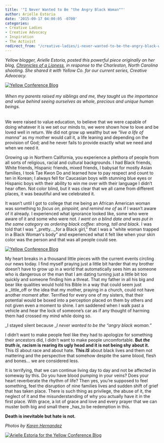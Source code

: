 ```yaml
---
title: '"I Never Wanted to Be "the Angry Black Woman""'
author: Arielle Estoria
date: '2015-09-17 04:00:05 -0700'
categories:
- Creative Ladies
- Creative Advocacy
- Inspiration
- The Activist
redirect_from: "/creative-ladies/i-never-wanted-to-be-the-angry-black-woman/"
---
```


_Yellow blogger, Arielle Estoria, posted this powerful piece originally on her blog, [Chronicles of a Lioness](http://chroniclesofalioness.com/), in response to the Charleston, North Carolina shooting. She shared it with Yellow Co. for our current series, Creative Advocacy._

[![Yellow Conference Blog ](https://yellow-blog-images.imgix.net/2015/09/untitled-131-of-12341.jpg)](https://yellow-blog-images.imgix.net/2015/09/untitled-131-of-12341.jpg)

###### When my parents raised my siblings and me, they taught us the importance and value behind seeing ourselves as whole, precious and unique human beings.

We were raised to value education, to believe that we were capable of doing whatever it is we set our minds to, we were shown how to love and be loved well in return. We did not grow up wealthy but we _“live a life of manna”_ as my mother would call it, a life leaning and depending on the provision of God; and he never fails to provide exactly what we need and when we need it.

Growing up in Northern California, you experience a plethora of people from all sorts of religious, racial and cultural backgrounds. I had Black friends, White friends, Hispanic friends, mixed friends, I babysat for mostly Asian families, I took Tae Kwon Do and learned how to pay respect and count to ten in Korean; I always fell for Caucasian boys with stunning blue eyes or Hispanic boys with their ability to win me over with their language I didn’t hear often. Not color blind, but it was clear that we all came from different places, it was beautiful and we celebrated it.

It wasn’t until I got to college that me being an African American woman was something to _focus on, pinpoint, and remind me of_ as if I wasn’t aware of it already. I experienced what ignorance looked like, some who were aware of it and some who were not. _I went on a blind date and was put in the same category as ordering black coffee: strong, tall and black._ I was told that I was "_pretty…_for a Black girl,” that I was a "white woman trapped in a Black Woman's body" and experienced what it felt like when your skin color was the person and that was all people could see.

[![Yellow Conference Blog](https://yellow-blog-images.imgix.net/2015/09/untitled-112-of-1234.jpg)](https://yellow-blog-images.imgix.net/2015/09/untitled-112-of-1234.jpg)

My heart breaks in a thousand little pieces with the current events circling our news today. I find myself praying just a little bit harder that my brother doesn’t have to grow up in a world that automatically sees him as someone who is dangerous or the man that I am dating turning just a little bit too quickly and someone finding him a threat. That my father in all his big and bear like qualities would hold his Bible in a way that could seem just a _little_off or the idea that my mother, praying in a church, could not have another moment after. Terrified for every one of my sisters, that their potential would be boxed into a perception placed on them by others and not given even a moment to shine. I am saddened when I walk past a vehicle and hear the lock of someone’s car as if any thought of harming them had crossed my mind while doing so.

_I stayed silent because __I never wanted to be the “angry black woman.”_

I didn’t want to make people feel like they had to apologize for something their ancestors did, I didn’t want to make people uncomfortable. **But _the truth is,_ racism is rearing its ugly head and it is not being shy about it.** This _IS_ about race and about hate. **This _IS_** about black lives and them not mattering and the perspective that somehow despite the same blood, flesh and bones... we are considered less.

It is terrifying, that we can continue living day to day and not be affected in someway by this. Do you have blood pumping in your veins? Does your heart reverberate the rhythm of life? Then yes, you’re supposed to feel something, feel the disruption of nine families lives and sudden shift of grief that has taken place. There is such thing as privilege, the abuse of it, the neglect of it and the misunderstanding of why you actually have it in the first place. With grace, a lot of grace and love and every prayer that we can muster both big and small there _has_to be redemption in this.

**Death is inevitable but hate is not.**

_Photos by [Karen Hernandez](http://www.karenmariehernandez.com/)_

[![Arielle Estoria for the Yellow Conference Blog](https://yellow-blog-images.imgix.net/2015/09/arielleestoria.jpg)](http://chroniclesofalioness.com/)
